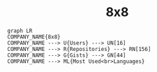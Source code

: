 <h1 align="center">8x8</h1>

```mermaid
graph LR
COMPANY_NAME{8x8}
COMPANY_NAME ---> U{Users} ---> UN[16]
COMPANY_NAME ---> R{Repositories} ---> RN[156]
COMPANY_NAME ---> G{Gists} ---> GN[44]
COMPANY_NAME ---> ML{Most Used<br>Languages}
```
